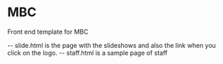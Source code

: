 MBC
===

Front end template for MBC

-- slide.html is the page with the slideshows and also the link when you click on the logo.
-- staff.html is a sample page of staff
